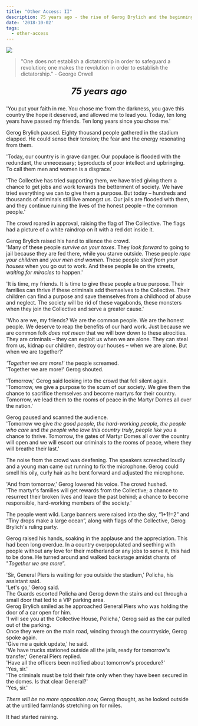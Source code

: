 ```yaml
---
title: "Other Access: II"
description: 75 years ago - the rise of Gerog Brylich and the beginning of the new regime
date: '2018-10-02'
tags:
  - other-access
---
```

![](people-speech.jpg)

>"One does not establish a dictatorship in order to safeguard a revolution; one makes the revolution in order to establish the dictatorship." 
    - George Orwell

<p style="text-align:center; font-size: 24px">
  <em><strong>75 years ago</strong></em>
</p>

'You put your faith in me. You chose me from the darkness, you gave this country the hope it deserved, and allowed me to lead you. Today, ten long years have passed my friends. Ten long years since you chose me.'

Gerog Brylich paused. Eighty thousand people gathered in the stadium clapped. He could sense their tension; the fear and the energy resonating from them.

'Today, our country is in grave danger. Our populace is flooded with the redundant, the unnecessary; byproducts of poor intellect and upbringing. To call them men and women is a disgrace.'  

'The Collective has tried supporting them, we have tried giving them a chance to get jobs and work towards the betterment of society. We have tried everything we can to give them a purpose. But today &#8211; hundreds and thousands of criminals still live amongst us. Our jails are flooded with them, and they continue ruining the lives of the honest people &#8211; the common people.' 

The crowd roared in approval, raising the flag of The Collective. The flags had a picture of a white raindrop on it with a red dot inside it.

Gerog Brylich raised his hand to silence the crowd.  
'Many of these people _survive on your taxes_. They _look forward_ to going to jail because they are fed there, while you starve outside. These people _rape your children_ and _your men and women_. These people _steal from your houses_ when you go out to work. And these people lie on the streets, _waiting for miracles_ to happen.'  

'It is time, my friends. It is time to give these people a true purpose. Their families can thrive if these criminals add themselves to the Collective. Their children can find a purpose and save themselves from a childhood of abuse and neglect. The society will be rid of these vagabonds, these monsters when they join the Collective and serve a greater cause.'  

'Who are we, my friends? We are the common people. We are the honest people. We deserve to reap the benefits of our hard work. Just because we are common folk _does not mean_ that we will bow down to these atrocities. They are criminals &#8211; they can exploit us when we are alone. They can steal from us, kidnap our children, destroy our houses &#8211; when we are alone. But when we are together?'  

_'Together we are more!'_ the people screamed.  
'Together we are more!' Gerog shouted.  

'Tomorrow,' Gerog said looking into the crowd that fell silent again.  
'Tomorrow, we give a purpose to the scum of our society. We give them the chance to sacrifice themselves and become martyrs for their country. Tomorrow, we lead them to the rooms of peace in the Martyr Domes all over the nation.'  

Gerog paused and scanned the audience.  
'Tomorrow we give _the good people_, _the hard-working people_, _the people who care_ and _the people who love this country truly_, _people like you_ a chance to thrive. Tomorrow, the gates of Martyr Domes all over the country will open and we will escort our criminals to the rooms of peace, where they will breathe their last.'  

The noise from the crowd was deafening. The speakers screeched loudly and a young man came out running to fix the microphone. Gerog could smell his oily, curly hair as he bent forward and adjusted the microphone.  

'And from tomorrow,' Gerog lowered his voice. The crowd hushed.  
'The martyr's families will get rewards from the Collective; a chance to resurrect their broken lives and leave the past behind; a chance to become responsible, hard-working members of the society.'  

The people went wild. Large banners were raised into the sky, “1+1!=2” and “Tiny drops make a large ocean”, along with flags of the Collective, Gerog Brylich's ruling party.  

Gerog raised his hands, soaking in the applause and the appreciation. This had been long overdue. In a country overpopulated and seething with people without any love for their motherland or any jobs to serve it, this had to be done. He turned around and walked backstage amidst chants of "_Together we are more_”.  

'Sir, General Piers is waiting for you outside the stadium,' Policha, his assistant said.  
'Let's go,' Gerog said.  
The Guards escorted Policha and Gerog down the stairs and out through a small door that led to a VIP parking area.  
Gerog Brylich smiled as he approached General Piers who was holding the door of a car open for him.  
'I will see you at the Collective House, Policha,' Gerog said as the car pulled out of the parking.  
Once they were on the main road, winding through the countryside, Gerog spoke again.  
'Give me a quick update,' he said.  
'We have trucks stationed outside all the jails, ready for tomorrow's transfer,' General Piers replied.  
'Have all the officers been notified about tomorrow's procedure?'  
'Yes, sir.'  
'The criminals must be told their fate only when they have been secured in the domes. Is that clear General?'  
'Yes, sir.'  

_There will be no more opposition now,_ Gerog thought, as he looked outside at the untilled farmlands stretching on for miles.

It had started raining.